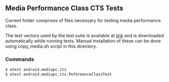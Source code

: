 ## Media Performance Class CTS Tests
Current folder comprises of files necessary for testing media performance class.

The test vectors used by the test suite is available at [link](https://storage.googleapis.com/android_media/cts/tests/mediapc/CtsMediaPerformanceClassTestCases-1.2.zip) and is downloaded automatically while running tests. Manual installation of these can be done using copy_media.sh script in this directory.

### Commands
```sh
$ atest android.mediapc.cts
$ atest android.mediapc.cts.PeformanceClassTest
```

